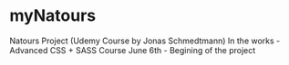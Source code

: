 # myNatours
Natours Project (Udemy Course by Jonas Schmedtmann)
In the works - Advanced CSS + SASS Course 
June 6th - Begining of the project 
